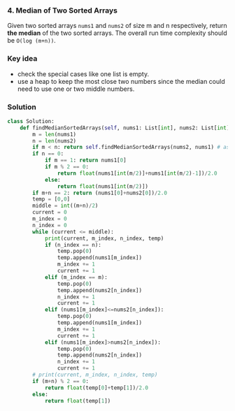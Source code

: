 ### 4. Median of Two Sorted Arrays
Given two sorted arrays `nums1` and `nums2` of size m and n respectively, return **the median** of the two sorted arrays.
The overall run time complexity should be `O(log (m+n))`.

### Key idea
- check the special cases like one list is empty.
- use a heap to keep the most close two numbers since the median could need to use one or two middle numbers.


### Solution

```python
class Solution:
    def findMedianSortedArrays(self, nums1: List[int], nums2: List[int]) -> float:
        m = len(nums1)
        n = len(nums2)
        if m < n: return self.findMedianSortedArrays(nums2, nums1) # assume nums1 is longer than nums2
        if n == 0:
            if m == 1: return nums1[0]
            if m % 2 == 0:
                return float(nums1[int(m/2)]+nums1[int(m/2)-1])/2.0
            else:
                return float(nums1[int(m/2)])
        if m+n == 2: return (nums1[0]+nums2[0])/2.0
        temp = [0,0]
        middle = int((m+n)/2)
        current = 0
        m_index = 0
        n_index = 0
        while (current <= middle):
            print(current, m_index, n_index, temp)
            if (n_index == n):
                temp.pop(0)
                temp.append(nums1[m_index])
                m_index += 1
                current += 1
            elif (m_index == m):
                temp.pop(0)
                temp.append(nums2[n_index])
                n_index += 1
                current += 1
            elif (nums1[m_index]<=nums2[n_index]):
                temp.pop(0)
                temp.append(nums1[m_index])
                m_index += 1
                current += 1
            elif (nums1[m_index]>nums2[n_index]):
                temp.pop(0)
                temp.append(nums2[n_index])
                n_index += 1
                current += 1
        # print(current, m_index, n_index, temp)
        if (m+n) % 2 == 0:
            return float(temp[0]+temp[1])/2.0
        else:
            return float(temp[1])
```
